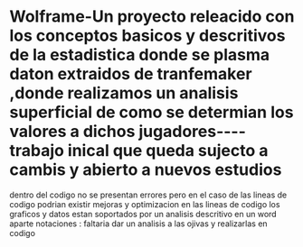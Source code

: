 # Wolframe-Un proyecto releacido con los conceptos basicos y descritivos de la estadistica donde se plasma daton extraidos de tranfemaker ,donde realizamos un analisis superficial de como se determian los valores a dichos jugadores----trabajo inical que queda sujecto a cambis y abierto a nuevos estudios
dentro del codigo no se presentan errores pero en el caso de las lineas de codigo podrian existir mejoras y optimizacion en las lineas de codigo 
los graficos y datos estan soportados por un analisis descritivo en un word aparte 
notaciones : faltaria dar un analisis a las ojivas y realizarlas en codigo 

